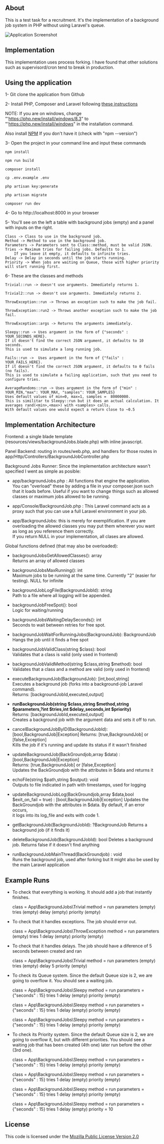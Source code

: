 ## About

This is a test task for a recruitment. It's the implementation of a background job system in PHP without using Laravel's queue.

![Application Screenshot](Screenshot_uncache.png)

## Implementation

This implementation uses process forking. I have found that other solutions such as supervisord/cron tend to break in production.

## Using the application

1- Git clone the application from Github

2- Install PHP, Composer and Laravel following [these instructions](https://laravel.com/docs/11.x#installing-php)  
    
  NOTE: If you are on windows, change "'https://php.new/install/windows/8.3" to "'https://php.new/install/windows" in the installation command.  
  
  Also install [NPM](https://www.npmjs.com/) If you don't have it (check with "npm --version")

3- Open the project in your command line and input these commands

    npm install

    npm run build

    composer install

    cp .env.example .env

    php artisan key:generate

    php artisan migrate

    composer run dev

4- Go to http://localhost:8000 in your browser

5- You'll see on the left a table with background jobs (empty) and a panel with inputs on the right. 

    Class -> Class to use in the background job.
    Method -> Method to use in the background job.
    Parameters -> Parameters sent to Class::method, must be valid JSON.
    Tries -> Maximum tries for failing jobs. Defaults to 1.  
        If you leave it empty, it defaults to infinite tries.
    Delay -> Delay in seconds until the job starts running.
    Priority -> When jobs are waiting on Queue, those with higher priority will start running first.

6- These are the classes and methods

    Trivial::run -> doesn't use arguments. Immediately returns 1.

    Trivial2::run -> doesn't use arguments. Immediately returns 2.

    ThrowException::run -> Throws an exception such to make the job fail. 

    ThrowException::run2 -> Throws another exception such to make the job fail.

    ThrowException::args -> Returns the arguments immediately.

    Sleepy::run -> Uses argument in the form of {"seconds" : YOUR_SECONDS_HERE}.  
    If it doesn't find the correct JSON argument, it defaults to 10 seconds.
    This is used to simulate a long running job.

    Fails::run ->  Uses argument in the form of {"fails" : YOUR_FAILS_HERE}.
    If it doesn't find the correct JSON argument, it defaults to 0 fails (no fails).
    This is used to simulate a failing application, such that you need to configure tries.

    AverageRandoms::run -> Uses argument in the form of {"min" : YOUR_MIN,"max": YOUR_MAX, "samples": YOUR_SAMPLES}
    Uses default values of min=0, max=1, samples =  80000000.
    This is similitar to Sleepy::run but it does an actual calculation. It averages rand(<min>,<max>) with <samples> calls.
    With default values one would expect a return close to ~0.5

## Implementation Architecture
Frontend: a single blade template (resources/views/backgroundJobs.blade.php) with inline javascript.

Panel Backend: routing in routes/web.php, and handlers for those routes in app/Http/Controllers/BackgroundJobController.php

Background Jobs Runner: Since the implementation architecture wasn't specified I went as simple as posible:
  - app/backgroundJobs.php : All functions that engine the application.  
  You can "overload" these by adding a file in your composer.json such that it loads before.
  Useful if you want to change things such as allowed classes or maximum jobs allowed to be running.

  - app/Console/BackgroundJob.php : This Laravel command acts as a proxy such that you can use a full Laravel environment in your job.

  - app/BackgroundJobs: this is merely for exemplification. If you are overloading the allowed classes you may put them wherever you want as long as you reference them correctly.  
  If you return NULL in your implementation, all clases are allowed.

Global functions defined (that may also be overloaded):

  - backgroundJobsGetAllowedClasses(): array  
    Returns an array of allowed classes

  - backgroundJobsMaxRunning(): int  
    Maximum jobs to be running at the same time. Currently "2" (easier for testing). NULL for infinite

  - backgroundJobLogFile(BackgroundJobId): string  
    Path to a file where all logging will be appended.

  - backgroundJobFreeSpot(): bool  
    Logic for waiting/running

  - backgroundJobsWaitingDelaySeconds(): int  
    Seconds to wait between retries for free spot.

  - backgroundJobWaitForRunningJobs(BackgroundJob): BackgroundJob  
    Hangs the job until it finds a free spot

  - backgroundJobValidClass(string $class): bool  
    Validates that a class is valid (only used in frontend)

  - backgroundJobValidMethod(string $class,string $method): bool  
    Validates that a class and a method are valid (only used in frontend)

  - executeBackgroundJob(BackgroundJob): [int,bool,string]  
    Executes a background job (forks into a background-job Laravel command).  
    Returns: [backgroundJobId,executed,output]

  - **runBackgroundJob(string $class,string $method,string $parameters,?int $tries,int $delay_seconds,int $priority)**  
    Returns: [backgroundJobId,executed,output]  
    Creates a background job with the argument data and sets it off to run.

  - cancelBackgroundJobByID(BackgroundJobId): [bool,BackgroundJob|Exception]
    Returns: [true,BackgroundJob] or [false,Exception]  
    Kills the job if it's running and update its status if it wasn't finished

  - updateBackgroundJob(BackGroundjob,array $data) : [bool,BackgroundJob|Exception]  
    Returns: [true,BackgroundJob] or [false,Exception]  
    Updates the BackGroundjob with the attributes in $data and returns it

  - echoFile(string $path,string $output): void  
    Outputs to file indicated in path with timestamps, used for logging

  - updateBackgroundJobLog(BackGroundjob,array $data,bool $exit_on_fail = true) : [bool,BackgroundJob|Exception] 
    Updates the BackGroundjob with the attributes in $data. By default, if an error occurs,  
    it logs into its log_file and exits with code 1.
  
  - getBackgroundJob(BackgroundJobId): ?BackgroundJob
    Returns a background job (if it finds it)

  - deleteBackgroundJob(BackgroundJobId): bool
    Deletes a background job. Returns false if it doesn't find anything

  - runBackgroundJobMainThread(BackGroundjob) : void  
    Runs the background job, used after forking but It might also be used by the main Laravel application

## Example Runs

- To check that everything is working. It should add a job that instantly finishes.

    class = App\BackgroundJobs\Trivial
    method = run
    parameters (empty)
    tries (empty)
    delay (empty)
    priority (empty)

- To check that it handles exceptions. The job should error out.

    class = App\BackgroundJobs\ThrowException
    method = run
    parameters (empty)
    tries 1
    delay (empty)
    priority (empty)

- To check that it handles delays. The job should have a diference of 5 seconds between created and ran 

    class = App\BackgroundJobs\Trivial
    method = run
    parameters (empty)
    tries (empty)
    delay 5
    priority (empty)

- To check its Queue system. Since the default Queue size is 2, we are going to overflow it.
  You should see a waiting job.

    class = App\BackgroundJobs\Sleepy
    method = run
    parameters = {"seconds" : 15}
    tries 1
    delay (empty)
    priority (empty)

    class = App\BackgroundJobs\Sleepy
    method = run
    parameters = {"seconds" : 15}
    tries 1
    delay (empty)
    priority (empty)

    class = App\BackgroundJobs\Sleepy
    method = run
    parameters = {"seconds" : 15}
    tries 1
    delay (empty)
    priority (empty)

- To check its Priority system. Since the default Queue size is 2, we are going to overflow it, but with different priorities.
  You should see a waiting job that has been created (4th one) later run before the other (3rd one).

    class = App\BackgroundJobs\Sleepy
    method = run
    parameters = {"seconds" : 15}
    tries 1
    delay (empty)
    priority (empty)

    class = App\BackgroundJobs\Sleepy
    method = run
    parameters = {"seconds" : 15}
    tries 1
    delay (empty)
    priority (empty)

    class = App\BackgroundJobs\Sleepy
    method = run
    parameters = {"seconds" : 15}
    tries 1
    delay (empty)
    priority (empty)

    class = App\BackgroundJobs\Sleepy
    method = run
    parameters = {"seconds" : 15}
    tries 1
    delay (empty)
    priority = 10


## License
  This code is licensed under the [Mozilla Public License Version 2.0](https://www.mozilla.org/media/MPL/2.0/index.f75d2927d3c1.txt)
